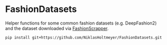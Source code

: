 # FashionDatasets
Helper functions for some common fashion datasets (e.g. DeepFashion2) and the dataset downloaded via [FashionScrapper](https://github.com/NiklasHoltmeyer/FashionScrapper).

``` pip install git+https://github.com/NiklasHoltmeyer/FashionDatasets.git ```
